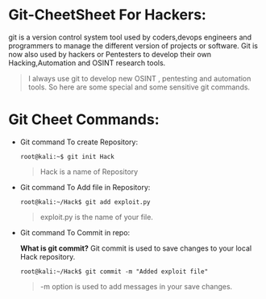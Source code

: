 # **Git-CheetSheet For Hackers:**
git is a version control system tool used by coders,devops engineers and programmers to manage the different version of projects or software. Git is now also used by hackers or Pentesters to develop their own Hacking,Automation and OSINT research tools.
> I always use git to develop new OSINT , pentesting and automation tools.
So here are some special and some sensitive git commands.

# **Git Cheet Commands:**

  * Git command To create Repository:
    ```
    root@kali:~$ git init Hack
    ```
    > Hack is a name of Repository

  * Git command To Add file in Repository:
    ```
    root@kali:~/Hack$ git add exploit.py
    ```
    > exploit.py is the name of your file.
 
 * Git command To Commit in repo:
   
   **What is git commit?**
   Git commit is used to save changes to your local Hack repository.

   ```
   root@kali:~/Hack$ git commit -m "Added exploit file"
   ```
   > -m option is used to add messages in your save changes.
   
